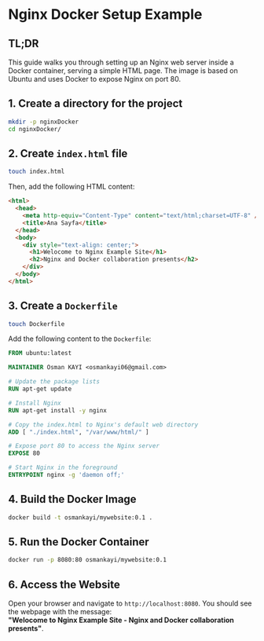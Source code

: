 # Nginx Docker Setup Example

## TL;DR

This guide walks you through setting up an Nginx web server inside a Docker container, serving a simple HTML page. The image is based on Ubuntu and uses Docker to expose Nginx on port 80.

## 1. Create a directory for the project

```bash
mkdir -p nginxDocker
cd nginxDocker/
```

## 2. Create `index.html` file

```bash
touch index.html
```

Then, add the following HTML content:

```html
<html>
  <head>
    <meta http-equiv="Content-Type" content="text/html;charset=UTF-8" />
    <title>Ana Sayfa</title>
  </head>
  <body>
    <div style="text-align: center;">
      <h1>Welocome to Nginx Example Site</h1>
      <h2>Nginx and Docker collaboration presents</h2>
    </div>
  </body>
</html>
```

## 3. Create a `Dockerfile`

```bash
touch Dockerfile
```

Add the following content to the `Dockerfile`:

```dockerfile
FROM ubuntu:latest

MAINTAINER Osman KAYI <osmankayi06@gmail.com>

# Update the package lists
RUN apt-get update

# Install Nginx
RUN apt-get install -y nginx

# Copy the index.html to Nginx's default web directory
ADD [ "./index.html", "/var/www/html/" ]

# Expose port 80 to access the Nginx server
EXPOSE 80

# Start Nginx in the foreground
ENTRYPOINT nginx -g 'daemon off;'
```

## 4. Build the Docker Image

```bash
docker build -t osmankayi/mywebsite:0.1 .
```

## 5. Run the Docker Container

```bash
docker run -p 8080:80 osmankayi/mywebsite:0.1
```

## 6. Access the Website

Open your browser and navigate to `http://localhost:8080`. You should see the webpage with the message:  
**"Welocome to Nginx Example Site - Nginx and Docker collaboration presents"**.
